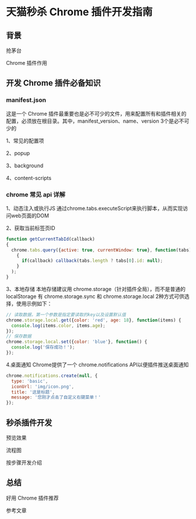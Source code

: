 # 天猫秒杀 Chrome 插件开发指南

## 背景

抢茅台

Chrome 插件作用

## 开发 Chrome 插件必备知识

### manifest.json

这是一个 Chrome 插件最重要也是必不可少的文件，用来配置所有和插件相关的配置，必须放在根目录。其中，manifest_version、name、version 3个是必不可少的

1、常见的配置项

2、popup

3、background

4、content-scripts

### chrome 常见 api 详解

1、动态注入或执行JS
通过chrome.tabs.executeScript来执行脚本，从而实现访问web页面的DOM

2、获取当前标签页ID

```javascript
function getCurrentTabId(callback)
{
  chrome.tabs.query({active: true, currentWindow: true}, function(tabs)
    {
      if(callback) callback(tabs.length ? tabs[0].id: null);
    }
  );
}
```

3、本地存储
本地存储建议用 chrome.storage（针对插件全局），而不是普通的 localStorage
有 chrome.storage.sync 和 chrome.storage.local 2种方式可供选择，使用示例如下：

```javascript
// 读取数据，第一个参数是指定要读取的key以及设置默认值
chrome.storage.local.get({color: 'red', age: 18}, function(items) {
  console.log(items.color, items.age);
});
// 保存数据
chrome.storage.local.set({color: 'blue'}, function() {
  console.log('保存成功！');
});
```

4.桌面通知
Chrome提供了一个 chrome.notifications API以便插件推送桌面通知

```javascript
chrome.notifications.create(null, {
  type: 'basic',
  iconUrl: 'img/icon.png',
  title: '这是标题',
  message: '您刚才点击了自定义右键菜单！'
});
```

## 秒杀插件开发

预览效果

流程图

按步骤开发介绍

## 总结

好用 Chrome 插件推荐

参考文章
